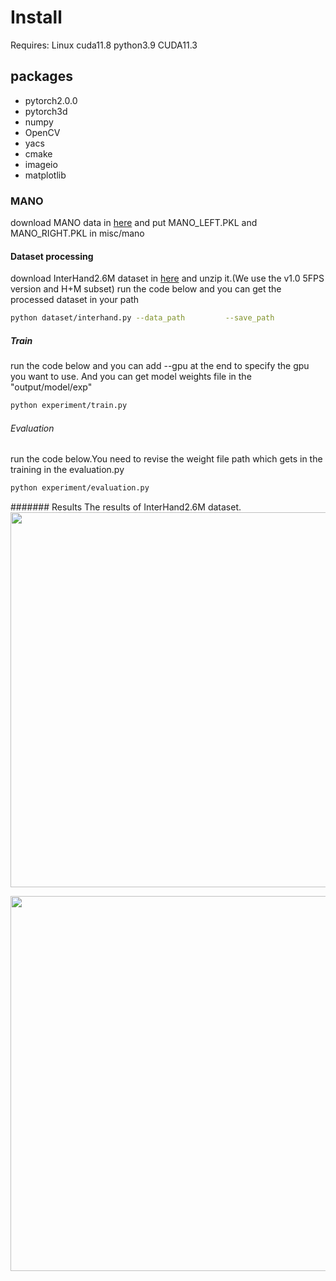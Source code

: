 # Install
Requires: Linux cuda11.8 python3.9 CUDA11.3

## packages
- pytorch2.0.0
- pytorch3d
- numpy
- OpenCV
- yacs
- cmake
- imageio
- matplotlib

### MANO
download MANO data in [here](https://mano.is.tue.mpg.de/) and put MANO_LEFT.PKL and MANO_RIGHT.PKL in misc/mano

#### Dataset processing
download InterHand2.6M dataset in [here](https://mks0601.github.io/InterHand2.6M/) and unzip it.(We use the v1.0 5FPS version and H+M subset)
run the code below and you can get the processed dataset in your path
```bash
python dataset/interhand.py --data_path         --save_path
```
##### Train
run the code below and you can add --gpu at the end to specify the gpu you want to use. And you can get model weights file in the "output/model/exp"
```bash
python experiment/train.py
```
###### Evaluation
run the code below.You need to revise the weight file path which gets in the training in the evaluation.py
```bash
python experiment/evaluation.py
```
####### Results
The results of InterHand2.6M dataset.
<img src="https://github.com/zjhnightnight/hand/blob/main/InterHand.png" width="600" height="600" /><br/>

<img src="https://github.com/zjhnightnight/hand/blob/main/2.png" width="600" height="600" /><br/>
